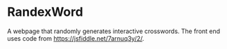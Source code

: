 # RandexWord

A webpage that randomly generates interactive crosswords. The front end uses code from https://jsfiddle.net/7arnuq3y/2/.
